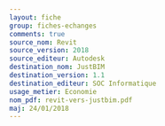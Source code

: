 ```yaml
---
layout: fiche
group: fiches-echanges
comments: true
source_nom: Revit
source_version: 2018
source_editeur: Autodesk
destination_nom: JustBIM
destination_version: 1.1
destination_editeur: SOC Informatique
usage_metier: Economie
nom_pdf: revit-vers-justbim.pdf
maj: 24/01/2018
---
```

